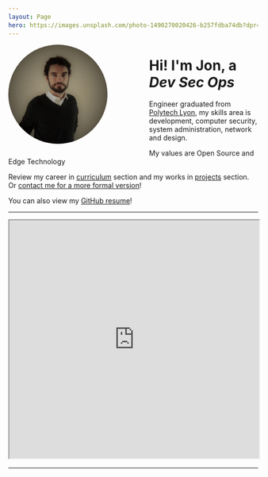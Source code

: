 ```yaml
---
layout: Page
hero: https://images.unsplash.com/photo-1490270020426-b257fdba74db?dpr=1.5&auto=format&fit=crop&w=1500&h=844&q=80&cs=tinysrgb&crop=
---
```


<img style="height: 200px;border-radius: 50%;float: left;margin-right: 6em;
margin-bottom: 1em;" src="/assets/profile-2.jpg" alt="Profile Picture"/>

# Hi! I'm Jon, a _Dev Sec Ops_
Engineer graduated from [Polytech Lyon](https://polytech.univ-lyon1.fr/), my
skills area is development, computer security, system administration, network and
design.

My values are Open Source and Edge Technology

Review my career in [curriculum](/curriculum) section and my works in
[projects](/projects) section. Or [contact me for a more formal
version](mailto:contact@jonathan.pl)!

You can also view my [GitHub resume](https://resume.github.io/?flibustier)!

---

<iframe src="https://www.google.com/maps/d/embed?mid=1VvgCvN-STwe9Z_WdbPb60uFrvoo" width="100%" height="480"></iframe>

---
